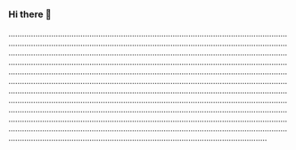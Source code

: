 ### Hi there 👋

.......................................................................................................................................................................................................................................................................................................................................................................................................................................................................................................................................................................................................................................................................................................................................................................................................................................................................................................................................................................................................................................................................................................................................................................................................................................................................................................................................................................................................................................................................................................................................